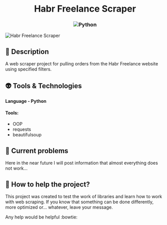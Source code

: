 <h1 align="center">Habr Freelance Scraper</h1>

<h3 align="center">

![Python](https://img.shields.io/badge/python-3670A0?style=for-the-badge&logo=python&logoColor=ffdd54)

</h3>

![Habr Freelance Scraper](https://user-images.githubusercontent.com/77564185/190336072-a4d57130-4880-439b-8bd5-ccd26c67239e.png)

## :pencil: Description
A web scraper project for pulling orders from the Habr Freelance website using specified filters.

## :alien: Tools & Technologies
#### Language - Python

#### Tools:
- OOP
- requests
- beautifulsoup

## :no_entry_sign: Current problems
Here in the near future I will post information that almost everything does not work...

## :cookie: How to help the project?
This project was created to test the work of libraries and learn how to work with web scraping. If you know that something can be done differently, more optimized or... whatever, leave your message. 

Any help would be helpful :bowtie:
